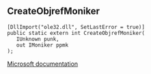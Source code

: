 ## CreateObjrefMoniker

```
[DllImport("ole32.dll", SetLastError = true)]
public static extern int CreateObjrefMoniker(
   IUnknown punk,
   out IMoniker ppmk
);
```

[Microsoft documentation](https://docs.microsoft.com/en-us/windows/win32/api/objbase/nf-objbase-createobjrefmoniker)
